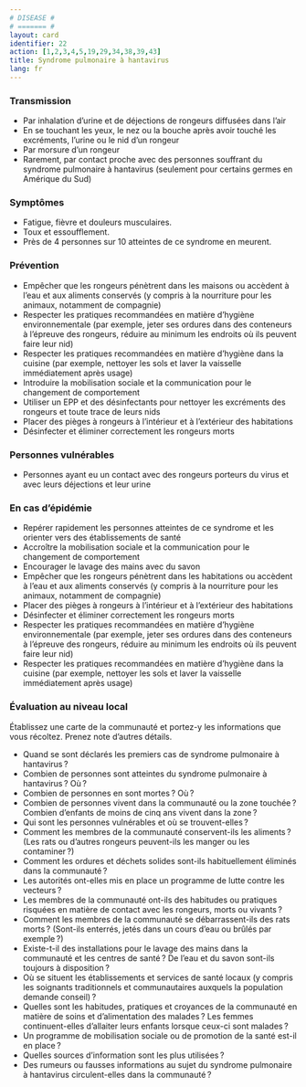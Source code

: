 ```yaml
---
# DISEASE #
# ======= #
layout: card
identifier: 22
action: [1,2,3,4,5,19,29,34,38,39,43]
title: Syndrome pulmonaire à hantavirus
lang: fr
---
```


### Transmission

- Par inhalation d’urine et de déjections de rongeurs diffusées dans l’air
- En se touchant les yeux, le nez ou la bouche après avoir touché les excréments, l’urine ou le nid d’un rongeur
- Par morsure d’un rongeur
- Rarement, par contact proche avec des personnes souffrant du syndrome pulmonaire à hantavirus (seulement pour certains germes en Amérique du Sud)

### Symptômes

- Fatigue, fièvre et douleurs musculaires.
- Toux et essoufflement.
- Près de 4 personnes sur 10 atteintes de ce syndrome en meurent.

### Prévention

- Empêcher que les rongeurs pénètrent dans les maisons ou accèdent à l’eau et aux aliments conservés (y compris à la nourriture pour les animaux, notamment de compagnie)
-	Respecter les pratiques recommandées en matière d’hygiène environnementale (par exemple, jeter ses ordures dans des conteneurs à l’épreuve des rongeurs, réduire au minimum les endroits où ils peuvent faire leur nid)
-	Respecter les pratiques recommandées en matière d’hygiène dans la cuisine (par exemple, nettoyer les sols et laver la vaisselle immédiatement après usage)
- Introduire la mobilisation sociale et la communication pour le changement de comportement
-	Utiliser un EPP et des désinfectants pour nettoyer les excréments des rongeurs et toute trace de leurs nids
-	Placer des pièges à rongeurs à l’intérieur et à l’extérieur des habitations
- Désinfecter et éliminer correctement les rongeurs morts

### Personnes vulnérables

- Personnes ayant eu un contact avec des rongeurs porteurs du virus et avec leurs déjections et leur urine

### En cas d’épidémie

-	Repérer rapidement les personnes atteintes de ce syndrome et les orienter vers des établissements de santé
-	Accroître la mobilisation sociale et la communication pour le changement de comportement
-	Encourager le lavage des mains avec du savon
- Empêcher que les rongeurs pénètrent dans les habitations ou accèdent à l’eau et aux aliments conservés (y compris à la nourriture pour les animaux, notamment de compagnie)  
- Placer des pièges à rongeurs à l’intérieur et à l’extérieur des habitations
- Désinfecter et éliminer correctement les rongeurs morts
- Respecter les pratiques recommandées en matière d’hygiène environnementale (par exemple, jeter ses ordures dans des conteneurs à l’épreuve des rongeurs, réduire au minimum les endroits où ils peuvent faire leur nid)
-	Respecter les pratiques recommandées en matière d’hygiène dans la cuisine (par exemple, nettoyer les sols et laver la vaisselle immédiatement après usage)

### Évaluation au niveau local

Établissez une carte de la communauté et portez-y les informations que vous récoltez. Prenez note d’autres détails.

- Quand se sont déclarés les premiers cas de syndrome pulmonaire à hantavirus ?
- Combien de personnes sont atteintes du syndrome pulmonaire à hantavirus ? Où ?
-	Combien de personnes en sont mortes ? Où ?
- Combien de personnes vivent dans la communauté ou la zone touchée ? Combien d’enfants de moins de cinq ans vivent dans la zone ?
-	Qui sont les personnes vulnérables et où se trouvent-elles ?
- Comment les membres de la communauté conservent-ils les aliments ? (Les rats ou d’autres rongeurs peuvent-ils les manger ou les contaminer ?)
-	Comment les ordures et déchets solides sont-ils habituellement éliminés dans la communauté ?  
- Les autorités ont-elles mis en place un programme de lutte contre les vecteurs ?
-	Les membres de la communauté ont-ils des habitudes ou pratiques risquées en matière de contact avec les rongeurs, morts ou vivants ?
- Comment les membres de la communauté se débarrassent-ils des rats morts ? (Sont-ils enterrés, jetés dans un cours d’eau ou brûlés par exemple ?)
-	Existe-t-il des installations pour le lavage des mains dans la communauté et les centres de santé ? De l’eau et du savon sont-ils toujours à disposition ?
- Où se situent les établissements et services de santé locaux (y compris les soignants traditionnels et communautaires auxquels la population demande conseil) ?
- Quelles sont les habitudes, pratiques et croyances de la communauté en matière de soins et d’alimentation des malades ? Les femmes continuent-elles d’allaiter leurs enfants lorsque ceux-ci sont malades ?
- Un programme de mobilisation sociale ou de promotion de la santé est-il en place ?
- Quelles sources d’information sont les plus utilisées ?
- Des rumeurs ou fausses informations au sujet du syndrome pulmonaire à hantavirus circulent-elles dans la communauté ?
